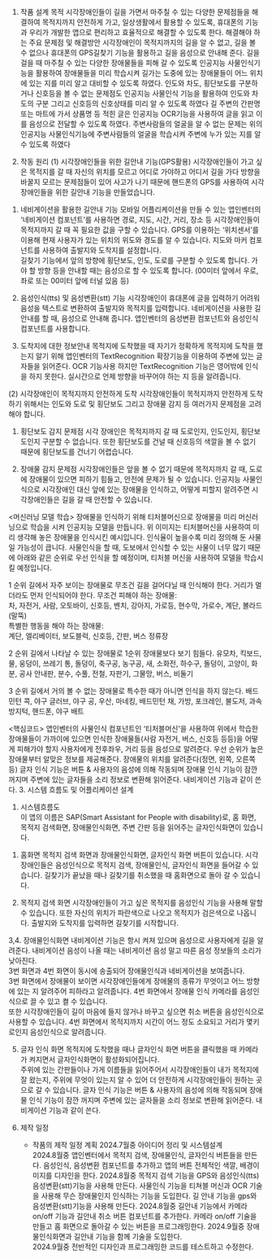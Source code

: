 1. 작품 설계 목적 
시각장애인들이 길을 가면서 마주칠 수 있는 다양한 문제점들을 해결하여 목적지까지 안전하게 가고, 일상생활에서 활용할 수 있도록, 휴대폰의 기능과 우리가 개발한 앱으로 편리하고 효율적으로 해결할 수 있도록 한다. 
해결해야 하는 주요 문제점 및 해결방안 
시각장애인이 목적지까지의 길을 알 수 없고, 길을 볼 수 없으나 휴대폰의 GPS길찾기 기능을 활용하고 길을 음성으로 안내해 준다. 
길을 걸을 때 마주칠 수 있는 다양한 장애물들을 피해 갈 수 있도록 인공지능 사물인식기능을 활용하여 장애물들을 미리 학습시켜 길가는 도중에 있는 장애물들이 어느 위치에 있는 지를 미리 알고 대비할 수 있도록 하였다. 
인도와 차도, 횡단보도를 구분하거나 신호등을 볼 수 없는 문제점도 인공지능 사물인식 기능을 활용하여 인도와 차도의 구분 그리고 신호등의 신호상태를 미리 알 수 있도록 하였다 
길 주변의 간판명 또는 마트에 가서 상품명 등 적힌 글은 인공지능 OCR기능을 사용하여 글을 읽고 이를 음성으로 전달할 수 있도록 하였다. 
주변사람들의 얼굴을 알 수 없는 문제는 위의 인공지능 사물인식기능에 주변사람들의 얼굴을 학습시켜 주변에 누가 있는 지를 알 수 있도록 하였다 

2. 작동 원리 
(1) 시각장애인들을 위한 길안내 기능(GPS활용) 
시각장애인들이 가고 싶은 목적지를 갈 때 자신의 위치를 모르고 어디로 가야하고 어디서 길을 가다 방향을 바꿀지 모르는 문제점들이 있어 사고가 나기 때문에 핸드폰의 GPS를 사용하여 시각장애인들을 위한 길안내 기능을 만들었습니다.  

1) 네비게이션을 활용한 길안내 기능 
모바일 어플리케이션을 만들 수 있는 앱인벤터의 ‘네비게이션 컴포넌트’를 사용하면 경로, 지도, 시간, 거리, 장소 등 시각장애인들이 목적지까지 갈 때 꼭 필요한 값을 구할 수 있습니다. 
GPS를 이용하는 ‘위치센서’를 이용해 현재 사용자가 있는 위치의 위도와 경도를 알 수 있습니다. 
지도와 마커 컴포넌트를 사용하여 출발지와 도착지를 설정합니다.  
길찾기 기능에서 앞의 방향에 횡단보도, 인도, 도로를 구분할 수 있도록 합니다. 
가야 할 방향 등을 안내할 때는 음성으로 할 수 있도록 합니다. (00미터 앞에서 우로, 좌로 또는 00미터 앞에 터널 있음 등) 

2) 음성인식(tts) 및 음성변환(stt) 기능 
시각장애인이 휴대폰에 글을 입력하기 어려워 음성을 텍스트로 변환하여 출발지와 목적지를 입력합니다. 
네비게이션을 사용한 길안내를 할 때, 음성으로 안내해 줍니다. 
앱인벤터의 음성변환 컴포넌트와 음성인식 컴포넌트를 사용합니다. 

3) 도착지에 대한 정보안내 
목적지에 도착했을 때 자기가 정확하게 목적지에 도착을 했는지 알기 위해 앱인벤터의 TextRecognition 확장기능을 이용하여 주변에 있는 글자들을 읽어준다. OCR 기능사용 
하지만 TextRecognition 기능은 영어밖에 인식을 하지 못한다. 
실시간으로 언제 방향을 바꾸어야 하는 지 등을 알려줍니다. 

(2) 시각장애인이 목적지까지 안전하게 도착 
시각장애인들이 목적지까지 안전하게 도착하기 위해서는 인도와 도로 및 횡단보도 그리고 장애물 감지 등 여러가지 문제점을 고려해야 합니다. 

1) 횡단보도 감지 문제점 
시각 장애인은 목적지까지 갈 때 도로인지, 인도인지, 횡단보도인지 구분할 수 없습니다. 또한 횡단보도를 건널 때 신호등의 색깔을 볼 수 없기 때문에 횡단보도를 건너기 어렵습니다. 

2) 장애물 감지 문제점 
시각장애인들은 앞을 볼 수 없기 때문에 목적지까지 갈 때, 도로에 장애물이 있으면 피하기 힘들고, 안전에 문제가 될 수 있습니다. 
인공지능 사물인식으로 시각장애인 대신 앞에 있는 장애물을 인식하고, 어떻게 피할지 알려주면 시각장애인들은 길을 갈 때 안전할 수 있습니다. 

<머신러닝 모델 학습> 
장애물을 인식하기 위해 티처블머신으로 장애물을 미리 머신러닝으로 학습을 시켜 인공지능 모델을 만듭니다. 
위 이미지는 티처블머신을 사용하여 미리 생각해 놓은 장애물을 인식시킨 예시입니다. 
인식율이 높을수록 미리 정의해 둔 사물일 가능성이 큽니다. 
사물인식을 할 때, 도보에서 인식할 수 있는 사물이 너무 많기 때문에 아래와 같은 순위로 우선 인식을 할 예정이며, 티처블 머신을 사용하여 모델을 학습시킬 예정입니다. 

1 순위 
길에서 자주 보이는 장애물로 무조건 길을 걸어다닐 때 인식해야 한다. 거리가 멀더라도 먼저 인식되어야 한다. 
무조건 피해야 하는 장애물:  
차, 자전거, 사람, 오토바이, 신호등, 벤치, 강아지, 가로등, 현수막, 가로수, 계단, 볼라드(말뚝)  
특별한 행동을 해야 하는 장애물:  
계단, 엘리베이터, 보도블럭, 신호등, 간판, 버스 정류장 

2 순위 
길에서 나타날 수 있는 장애물로 1순위 장애물보다 보기 힘들다. 
유모차, 킥보드, 물, 웅덩이, 쓰레기 통, 돌덩이, 축구공, 농구공, 새, 소화전, 하수구, 돌덩이, 고양이, 화분, 공사 안내판, 분수, 수풀, 전철, 자판기, 그물망, 버스, 비둘기 

3 순위 
길에서 거의 볼 수 없는 장애물로 특수한 때가 아니면 인식을 하지 않는다. 
배드민턴 콕, 야구 글러브, 야구 공, 우산, 마네킹, 배드민턴 채, 가방, 포크레인, 불도저, 과속 방지턱, 핸드폰, 야구 배트 

<핵심코드>
앱인벤터의 사물인식 컴포넌트인 ‘티처블머신'을 사용하여 위에서 학습한 장애물들이 가까이에 있으면 인식한 장애물들(사람 자전거, 버스, 신호등 등등)을 어떻게 피해가야 할지 사용자에게 전후좌우, 거리 등을 음성으로 알려준다. 우선 순위가 높은 장애물부터 알맞은 정보를 제공해준다. 
장애물의 위치를 알려준다(정면, 왼쪽, 오른쪽 등) 
글자 인식 기능은 버튼 & 사용자의 음성에 의해 작동되며 장애물 인식 기능이 잠깐 꺼지며 주변에 있는 글자들을 소리 정보로 변환해 읽어준다. 내비게이션 기능과 같이 쓴다. 
3. 시스템 흐름도 및 어플리케이션 설계 
1) 시스템흐름도     
이 앱의 이름은 SAP(Smart Assistant for People with disability)로, 홈 화면, 목적지 검색화면, 장애물인식화면, 주변 간판 등을 읽어주는 글자인식화면이 있습니다.

1. 홈화면 
목적지 검색 화면과 장애물인식화면, 글자인식 화면 버튼이 있습니다. 
시각장애인들은 음성인식으로 목적지 검색, 장애물인식, 글자인식 화면을 들어갈 수 있습니다. 
길찾기가 끝났을 때나 길찾기를 취소했을 때 홈화면으로 돌아 갈 수 있습니다. 

2. 목적지 검색 화면 
시각장애인들이 가고 싶은 목적지를 음성인식 기능을 사용해 말할 수 있습니다. 
또한 자신의 위치가 파란색으로 나오고 목적지가 검은색으로 나옵니다. 
출발지와 도착지를 입력하면 길찾기를 시작합니다. 

3,4. 장애물인식화면
내비게이션 기능은 항시 켜져 있으며 음성으로 사용자에게 길을 알려준다. 내비게이션 음성이 나올 때는 내비게이션 음성 말고 따른 음성 정보들의 소리가 낮아진다.  
3번 화면과 4번 화면이 동시에 송출되어 장애물인식과 네비게이션을 보여줍니다.  
3번 화면에서 장애물이 보이면 시각장애인들에게 장애물의 종류가 무엇이고 어느 방향에 있는 지 알려주어 피하라고 알려줍니다. 
4번 화면에서 장애물 인식 카메라를 음성인식으로 끌 수 있고 켤 수 있습니다.  
또한 시각장애인들이 길이 마음에 들지 않거나 바꾸고 싶으면 취소 버튼을 음성인식으로 사용할 수 있습니다. 
4번 화면에서 목적지까지 시간이 어느 정도 소요되고 거리가 몇키로인지 음성인식으로 알려줍니다. 

5. 글자 인식 화면
목적지에 도착했을 때나 글자인식 화면 버튼을 클릭했을 때 카메라가 켜지면서 글자인식화면이 활성화되어집니다.  
주위에 있는 간판들이나 가게 이름들을 읽어주어서 시각장애인들이 내가 목적지에 잘 왔는지, 주위에 무엇이 있는지 알 수 있어 더 안전하게 시각장애인들이 원하는 곳으로 갈   수 있습니다. 
글자 인식 기능은 버튼 & 사용자의 음성에 의해 작동되며 장애물 인식 기능이 잠깐 꺼지며 주변에 있는 글자들을 소리 정보로 변환해 읽어준다. 내비게이션 기능과 같이 쓴다. 

2. 제작 일정 
   - 작품의 제작 일정 계획 
2024.7월중 아이디어 정리 및 시스템설계  
2024.8월중 앱인벤터에서 목적지 검색, 장애물인식, 글자인식 버튼들을 만든다. 
음성인식, 음성변환 컴포넌트를 추가하고 앱의 버튼 전체적인 색깔, 배경이미지를 디자인을 한다. 
2024.8월중 목적지 검색 기능을 GPS와 음성인식(tts) 음성변환(stt)기능을 사용해 만든다. 
사물인식 기능을 티쳐블 머신과 OCR 기술을 사용해 무슨 장애물인지 인식하는 기능을 	      도입한다. 길 안내 기능을 gps와 음성변환(stt)기능을 사용해 만든다. 
2024.8월중 길안내 기능에서 카메라 on/off 기능과 길안내 취소 버튼 컴포넌트를 추가한다. 카메라 on/off 기술을 만들고 홈 화면으로 돌아갈 수 있는 버튼을 프로그래밍한다. 
2024.9월중 장애물인식화면과 길안내 기능을 함께 기술을 도입한다.  
2024.9월중 전반적인 디자인과 프로그래밍한 코드를 테스트하고 수정한다. 
